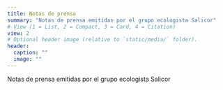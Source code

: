 ```yaml
---
title: Notas de prensa
summary: "Notas de prensa emitidas por el grupo ecologista Salicor"
# View (1 = List, 2 = Compact, 3 = Card, 4 = Citation)
view: 2
# Optional header image (relative to `static/media/` folder).
header:
  caption: ""
  image: ""
---
```


Notas de prensa emitidas por el grupo ecologista Salicor